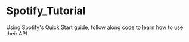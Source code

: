 # Spotify_Tutorial
Using Spotify's Quick Start guide, follow along code to learn how to use their API.
